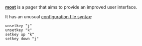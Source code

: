 [**most**](https://github.com/jedsoft/most) is a pager that aims to provide an improved user interface.

It has an unusual [configuration file syntax](https://github.com/jedsoft/most/blob/master/doc/lesskeys.rc):

```
unsetkey "j"
unsetkey "k"
setkey up "k"
setkey down "j"
```